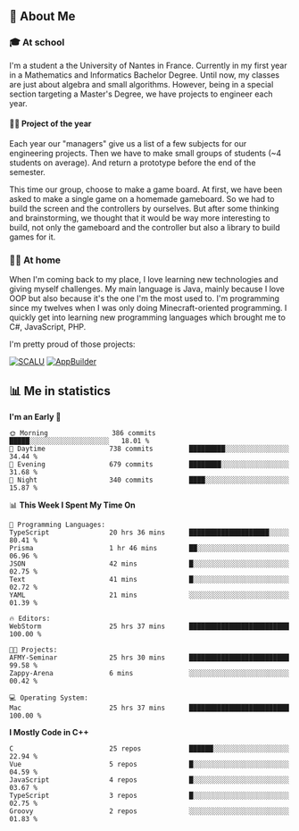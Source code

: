 ## 👀 About Me

### 🎓 At school

I'm a student a the University of Nantes in France. Currently in my first year in a Mathematics and Informatics Bachelor Degree. Until now, my classes are just about algebra and small algorithms. However, being in a special section targeting a Master's Degree, we have projects to engineer each year. 

#### 🔧🔬 Project of the year

Each year our "managers" give us a list of a few subjects for our engineering projects. Then we have to make small groups of students (~4 students on average). And return a prototype before the end of the semester.

This time our group, choose to make a game board. At first, we have been asked to make a single game on a homemade gameboard. So we had to build the screen and the controllers by ourselves. 
But after some thinking and brainstorming, we thought that it would be way more interesting to build, not only the gameboard and the controller but also a library to build games for it.

### 👨‍💻 At home

When I'm coming back to my place, I love learning new technologies and giving myself challenges. My main language is Java, mainly because I love OOP but also because it's the one I'm the most used to. I'm programming since my twelves when I was only doing Minecraft-oriented programming.  I quickly get into learning new programming languages which brought me to C#, JavaScript, PHP. 

I'm pretty proud of those projects:

[![SCALU](https://github-readme-stats.vercel.app/api/pin?username=renardfute&repo=SCALU)](https://github.com/renardfute/scalu)
[![AppBuilder](https://github-readme-stats.vercel.app/api/pin?username=pulsedev2&repo=AppBuilder)](https://github.com/pulsedev2/AppBuilder)

## 📊 Me in statistics
<!--START_SECTION:waka-->
**I'm an Early 🐤** 

```text
🌞 Morning                386 commits         █████░░░░░░░░░░░░░░░░░░░░   18.01 % 
🌆 Daytime                738 commits         █████████░░░░░░░░░░░░░░░░   34.44 % 
🌃 Evening                679 commits         ████████░░░░░░░░░░░░░░░░░   31.68 % 
🌙 Night                  340 commits         ████░░░░░░░░░░░░░░░░░░░░░   15.87 % 
```


📊 **This Week I Spent My Time On** 

```text
💬 Programming Languages: 
TypeScript               20 hrs 36 mins      ████████████████████░░░░░   80.41 % 
Prisma                   1 hr 46 mins        ██░░░░░░░░░░░░░░░░░░░░░░░   06.96 % 
JSON                     42 mins             █░░░░░░░░░░░░░░░░░░░░░░░░   02.75 % 
Text                     41 mins             █░░░░░░░░░░░░░░░░░░░░░░░░   02.72 % 
YAML                     21 mins             ░░░░░░░░░░░░░░░░░░░░░░░░░   01.39 % 

🔥 Editors: 
WebStorm                 25 hrs 37 mins      █████████████████████████   100.00 % 

🐱‍💻 Projects: 
AFMY-Seminar             25 hrs 30 mins      █████████████████████████   99.58 % 
Zappy-Arena              6 mins              ░░░░░░░░░░░░░░░░░░░░░░░░░   00.42 % 

💻 Operating System: 
Mac                      25 hrs 37 mins      █████████████████████████   100.00 % 
```

**I Mostly Code in C++** 

```text
C                        25 repos            ██████░░░░░░░░░░░░░░░░░░░   22.94 % 
Vue                      5 repos             █░░░░░░░░░░░░░░░░░░░░░░░░   04.59 % 
JavaScript               4 repos             █░░░░░░░░░░░░░░░░░░░░░░░░   03.67 % 
TypeScript               3 repos             █░░░░░░░░░░░░░░░░░░░░░░░░   02.75 % 
Groovy                   2 repos             ░░░░░░░░░░░░░░░░░░░░░░░░░   01.83 % 
```




<!--END_SECTION:waka-->
